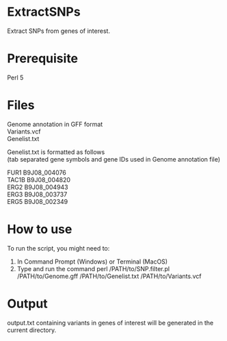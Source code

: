 # ExtractSNPs
Extract SNPs from genes of interest.
# Prerequisite
Perl 5 <br />
# Files
Genome annotation in GFF format <br />
Variants.vcf  <br />
Genelist.txt <br />

Genelist.txt is formatted as follows <br />
(tab separated gene symbols and gene IDs used in Genome annotation file) <br />

FUR1 B9J08_004076 <br />
TAC1B	B9J08_004820 <br />
ERG2 B9J08_004943 <br />
ERG3 B9J08_003737 <br />
ERG5 B9J08_002349 <br />

# How to use
To run the script, you might need to: <br />
  1. In Command Prompt (Windows) or Terminal (MacOS)  <br />
  2. Type and run the command perl /PATH/to/SNP.filter.pl /PATH/to/Genome.gff /PATH/to/Genelist.txt /PATH/to/Variants.vcf <br />

# Output
output.txt containing variants in genes of interest will be generated in the current directory.
